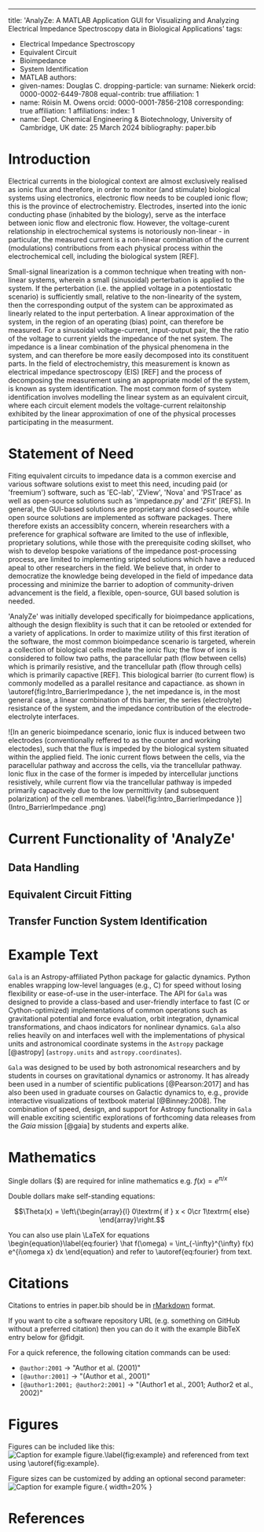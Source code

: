 ---
title: 'AnalyZe: A MATLAB Application GUI for Visualizing and Analyzing Electrical Impedance Spectroscopy data in Biological Applications'
tags:
  - Electrical Impedance Spectroscopy
  - Equivalent Circuit
  - Bioimpedance
  - System Identification
  - MATLAB
authors:
  - given-names: Douglas C.
    dropping-particle: van
    surname: Niekerk
    orcid: 0000-0002-6449-7808
    equal-contrib: true
    affiliation: 1
  - name: Róisín M. Owens
	orcid: 0000-0001-7856-2108
    corresponding: true 
    affiliation: 1
affiliations:
   index: 1
 - name: Dept. Chemical Engineering & Biotechnology, University of Cambridge, UK
date: 25 March 2024
bibliography: paper.bib

# Introduction
Electrical currents in the biological context are almost exclusively realised as ionic flux and therefore, in order to monitor (and stimulate) biological systems using electronics, electronic flow needs to be coupled ionic flow; this is the province of electrochemistry. Electrodes, inserted into the ionic conducting phase (inhabited by the biology), serve as the interface between ionic flow and electronic flow. However, the voltage-curent relationship in electrochemical systems is notoriously non-linear - in particular, the measured current is a non-linear combination of the current (modulations) contributions from each physical process within the electrochemical cell, including the biological system [REF]. 

Small-signal linearization is a common technique when treating with non-linear systems, wherein a small (sinusoidal) perterbation is applied to the system. If the perterbation (i.e. the applied voltage in a potentiostatic scenario) is sufficiently small, relative to the non-linearity of the system, then the corresponding output of the system can be approximated as linearly related to the input perterbation. A linear approximation of the system, in the region of an operating (bias) point, can therefore be measured. For a sinusoidal voltage-current, input-output pair, the the ratio of the voltage to current yields the impedance of the net system. The impedance is a linear combination of the physical phenomena in the system, and can therefore be more easily decomposed into its constituent parts. In the field of electrochemistry, this measurement is known as electrical impedance spectroscopy (EIS) [REF] and the process of decomposing the measurement using an appropriate model of the system, is known as system identification. The most common form of system identification involves modelling the linear system as an equivalent circuit, where each circuit element models the voltage-current relaitonship exhibited by the linear approximation of one of the physical processes participating in the measurment. 

# Statement of Need

Fiting equivalent circuits to impedance data is a common exercise and various software solutions exist to meet this need, incuding paid (or 'freemium') software, such as 'EC-lab', 'ZView', 'Nova' and 'PSTrace' as well as open-source solutions such as 'impedance.py' and 'ZFit' [REFS]. In general, the GUI-based solutions are proprietary and closed-source, while open source solutions are implemented as software packages. There therefore exists an accessiblity concern, wherein researchers with a preference for graphical software are limited to the use of inflexible, proprietary solutions, while those with the prerequisite coding skillset, who wish to develop bespoke variations of the impedance post-processing process, are limited to implementing sripted solutions which have a reduced apeal to other researchers in the field. We believe that, in order to democratize the knowledge being developed in the field of impedance data processing and minimize the barrier to adoption of community-driven advancement is the field, a flexible, open-source, GUI based solution is needed. 

'AnalyZe' was initially developed specifically for bioimpedance applications, although the design flexiblity is such that it can be retooled or extended for a variety of applications. In order to maximize utility of this first iteration of the software, the most common bioimpedance scenario is targeted, wherein a collection of biological cells mediate the ionic flux; the flow of ions is considered to follow two paths, the paracellular path (flow between cells) which is primarily resistive, and the trancellular path (flow through cells) which is primarily capactive [REF]. This biological barrier (to current flow) is commonly modelled as a parallel resitance and capactiance. as shown in \autoref{fig:Intro_BarrierImpedance }, the net impedance is, in the most general case, a linear combination of this barrier, the series (electrolyte) resistance of the system, and the impedance contribution of the electrode-electrolyte interfaces. 

![In an generic bioimpedance scenario, ionic flux is induced between two electrodes (conventionally reffered to as the counter and working electodes), such that the flux is impeded by the biological system situated within the applied field. The ionic current flows between the cells, via the paracellular pathway and accross the cells, via the trancellular pathway. Ionic flux in the case of the former is impeded by intercellular junctions resistively, while current flow via the trancellular pathway is impeded primarily capacitvely due to the low permittivity (and subsequent polarization) of the cell membranes. \label{fig:Intro_BarrierImpedance }](Intro_BarrierImpedance .png)

# Current Functionality of 'AnalyZe'

## Data Handling

## Equivalent Circuit Fitting

## Transfer Function System Identification

## 

# Example Text

`Gala` is an Astropy-affiliated Python package for galactic dynamics. Python
enables wrapping low-level languages (e.g., C) for speed without losing
flexibility or ease-of-use in the user-interface. The API for `Gala` was
designed to provide a class-based and user-friendly interface to fast (C or
Cython-optimized) implementations of common operations such as gravitational
potential and force evaluation, orbit integration, dynamical transformations,
and chaos indicators for nonlinear dynamics. `Gala` also relies heavily on and
interfaces well with the implementations of physical units and astronomical
coordinate systems in the `Astropy` package [@astropy] (`astropy.units` and
`astropy.coordinates`).

`Gala` was designed to be used by both astronomical researchers and by
students in courses on gravitational dynamics or astronomy. It has already been
used in a number of scientific publications [@Pearson:2017] and has also been
used in graduate courses on Galactic dynamics to, e.g., provide interactive
visualizations of textbook material [@Binney:2008]. The combination of speed,
design, and support for Astropy functionality in `Gala` will enable exciting
scientific explorations of forthcoming data releases from the *Gaia* mission
[@gaia] by students and experts alike.

# Mathematics

Single dollars ($) are required for inline mathematics e.g. $f(x) = e^{\pi/x}$

Double dollars make self-standing equations:

$$\Theta(x) = \left\{\begin{array}{l}
0\textrm{ if } x < 0\cr
1\textrm{ else}
\end{array}\right.$$

You can also use plain \LaTeX for equations
\begin{equation}\label{eq:fourier}
\hat f(\omega) = \int_{-\infty}^{\infty} f(x) e^{i\omega x} dx
\end{equation}
and refer to \autoref{eq:fourier} from text.

# Citations

Citations to entries in paper.bib should be in
[rMarkdown](http://rmarkdown.rstudio.com/authoring_bibliographies_and_citations.html)
format.

If you want to cite a software repository URL (e.g. something on GitHub without a preferred
citation) then you can do it with the example BibTeX entry below for @fidgit.

For a quick reference, the following citation commands can be used:
- `@author:2001`  ->  "Author et al. (2001)"
- `[@author:2001]` -> "(Author et al., 2001)"
- `[@author1:2001; @author2:2001]` -> "(Author1 et al., 2001; Author2 et al., 2002)"

# Figures

Figures can be included like this:
![Caption for example figure.\label{fig:example}](figure.png)
and referenced from text using \autoref{fig:example}.

Figure sizes can be customized by adding an optional second parameter:
![Caption for example figure.](figure.png){ width=20% }

# References
